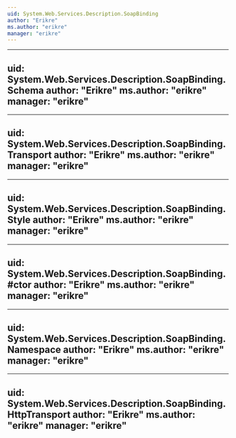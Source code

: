 ```yaml
---
uid: System.Web.Services.Description.SoapBinding
author: "Erikre"
ms.author: "erikre"
manager: "erikre"
---
```


---
uid: System.Web.Services.Description.SoapBinding.Schema
author: "Erikre"
ms.author: "erikre"
manager: "erikre"
---

---
uid: System.Web.Services.Description.SoapBinding.Transport
author: "Erikre"
ms.author: "erikre"
manager: "erikre"
---

---
uid: System.Web.Services.Description.SoapBinding.Style
author: "Erikre"
ms.author: "erikre"
manager: "erikre"
---

---
uid: System.Web.Services.Description.SoapBinding.#ctor
author: "Erikre"
ms.author: "erikre"
manager: "erikre"
---

---
uid: System.Web.Services.Description.SoapBinding.Namespace
author: "Erikre"
ms.author: "erikre"
manager: "erikre"
---

---
uid: System.Web.Services.Description.SoapBinding.HttpTransport
author: "Erikre"
ms.author: "erikre"
manager: "erikre"
---
